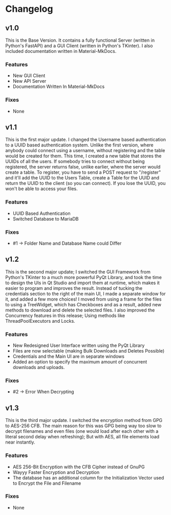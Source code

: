 # Changelog

## v1.0
This is the Base Version. It contains a fully functional Server (written in Python's FastAPI) and a GUI Client (written in Python's TKinter).
I also included documentation written in Material-MkDocs.
### Features
- New GUI Client
- New API Server
- Documentation Written In Material-MkDocs
### Fixes
- None


## v1.1
This is the first major update. I changed the Username based authentication to a UUID based authentication system. Unlike
the first version, where anybody could connect using a username, without registering and the table would be created for them.
This time, I created a new table that stores the UUIDs of all the users. If somebody tries to connect without being
registered, the server returns false, unlike earlier, where the server would create a table. To register, you have
to send a POST request to "/register" and it'll add the UUID to the Users Table, create a Table for the UUID and return
the UUID to the client (so you can connect). If you lose the UUID, you won't be able to access your files.
### Features
- UUID Based Authentication
- Switched Database to MariaDB
### Fixes
- \#1 -> Folder Name and Database Name could Differ


## v1.2
This is the second major update; I switched the GUI Framework from Python's TKinter to a much more powerful
PyQt Library, and took the time to design the UIs in Qt Studio and import them at runtime, which makes it easier
to program and improves the result. 
Instead of tucking the credentials section to the right of the main UI, I made a separate window for it, and added a 
few more choices! 
I moved from using a frame for the files to using a TreeWidget, which has Checkboxes and as a result, added new methods
to download and delete the selected files. I also improved the Concurrency features in this release; Using methods like
ThreadPoolExecutors and Locks.

### Features
- New Redesigned User Interface written using the PyQt Library
- Files are now selectable (making Bulk Downloads and Deletes Possible)
- Credentials and the Main UI are in separate windows
- Added an option to specify the maximum amount of concurrent downloads and uploads.
### Fixes
- \#2 -> Error When Decrypting


## v1.3
This is the third major update. I switched the encryption method from GPG to AES-256 CFB. The main reason for this was
GPG being way too slow to decrypt filenames and even files (one would load after each other with a literal second
delay when refreshing); But with AES, all file elements load near instantly.

### Features
- AES 256-Bit Encryption with the CFB Cipher instead of GnuPG
- Wayyy Faster Encryption and Decryption 
- The database has an additional column for the Initialization Vector used to Encrypt the File and Filename
### Fixes
- None